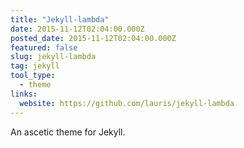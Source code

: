 ```yaml
---
title: "Jekyll-lambda"
date: 2015-11-12T02:04:00.000Z
posted_date: 2015-11-12T02:04:00.000Z
featured: false
slug: jekyll-lambda
tag: jekyll
tool_type: 
  - theme
links:
  website: https://github.com/lauris/jekyll-lambda
---
```

An ascetic theme for Jekyll.




